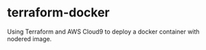 # terraform-docker

Using Terraform and AWS Cloud9 to deploy a docker container with nodered image. 
